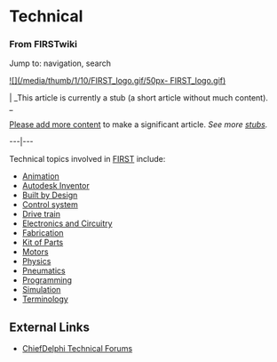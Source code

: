 

# Technical

### From FIRSTwiki

Jump to: navigation, search

[![](/media/thumb/1/10/FIRST_logo.gif/50px-
FIRST_logo.gif)](/index.php/Image:FIRST_logo.gif "" )

|  _This article is currently a stub (a short article without much content).  
_

[Please add more
content](http://www.firstwiki.net/index.php?title=Technical&action=edit
"http://www.firstwiki.net/index.php?title=Technical&action=edit" ) to make a
significant article. _See more [stubs](/index.php/Special:Shortpages
"Special:Shortpages" )._  
  
---|---  
  
  
Technical topics involved in [FIRST](/index.php/FIRST "FIRST" ) include:

  * [Animation](/index.php/Animation "Animation" )
  * [Autodesk Inventor](/index.php/Autodesk_Inventor "Autodesk Inventor" )
  * [Built by Design](/index.php/Built_by_Design "Built by Design" )
  * [Control system](/index.php/Control_system "Control system" )
  * [Drive train](/index.php/Drive_train "Drive train" )
  * [Electronics and Circuitry](/index.php/Electronics_and_circuitry "Electronics and circuitry" )
  * [Fabrication](/index.php/Fabrication "Fabrication" )
  * [Kit of Parts](/index.php/Kit_of_parts "Kit of parts" )
  * [Motors](/index.php/Motors "Motors" )
  * [Physics](/index.php/Physics "Physics" )
  * [Pneumatics](/index.php/Pneumatics "Pneumatics" )
  * [Programming](/index.php/Programming "Programming" )
  * [Simulation](/index.php/Simulation "Simulation" )
  * [Terminology](/index.php/Terminology "Terminology" )


## External Links

  * [ChiefDelphi Technical Forums](http://www.chiefdelphi.com/forums/forumdisplay.php?f=50 "http://www.chiefdelphi.com/forums/forumdisplay.php?f=50" )

